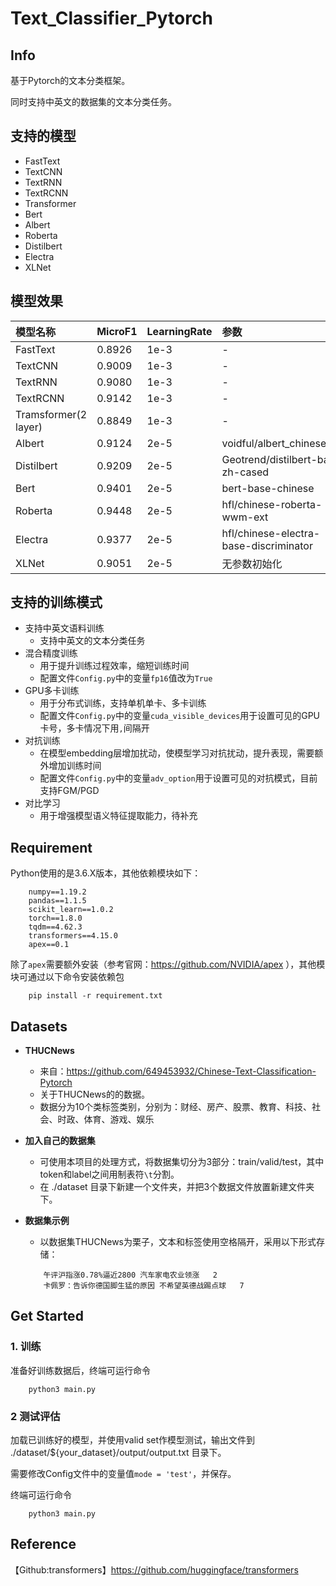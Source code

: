 # Text_Classifier_Pytorch

## Info
基于Pytorch的文本分类框架。

同时支持中英文的数据集的文本分类任务。


## 支持的模型
- FastText
- TextCNN
- TextRNN
- TextRCNN
- Transformer
- Bert
- Albert
- Roberta
- Distilbert
- Electra
- XLNet                                  


## 模型效果

| 模型名称 | MicroF1 | LearningRate | 参数 |
| :-----| :---- | :---- | :---- |
| FastText | 0.8926 | 1e-3 | - |
| TextCNN | 0.9009 | 1e-3 | - |
| TextRNN | 0.9080 | 1e-3 | - |
| TextRCNN | 0.9142 | 1e-3 | - |
| Tramsformer(2 layer) | 0.8849 | 1e-3 | - |
| Albert | 0.9124 | 2e-5 | voidful/albert_chinese_tiny |
| Distilbert | 0.9209 | 2e-5 | Geotrend/distilbert-base-zh-cased |
| Bert | 0.9401 | 2e-5 | bert-base-chinese |
| Roberta | 0.9448 | 2e-5 | hfl/chinese-roberta-wwm-ext |
| Electra | 0.9377 | 2e-5 | hfl/chinese-electra-base-discriminator |
| XLNet | 0.9051 | 2e-5 | 无参数初始化 |


## 支持的训练模式

- 支持中英文语料训练
    - 支持中英文的文本分类任务
- 混合精度训练
    - 用于提升训练过程效率，缩短训练时间
    - 配置文件`Config.py`中的变量`fp16`值改为`True`
- GPU多卡训练
    - 用于分布式训练，支持单机单卡、多卡训练
    - 配置文件`Config.py`中的变量`cuda_visible_devices`用于设置可见的GPU卡号，多卡情况下用`,`间隔开
- 对抗训练
    - 在模型embedding层增加扰动，使模型学习对抗扰动，提升表现，需要额外增加训练时间
    - 配置文件`Config.py`中的变量`adv_option`用于设置可见的对抗模式，目前支持FGM/PGD
- 对比学习
    - 用于增强模型语义特征提取能力，待补充


## Requirement
Python使用的是3.6.X版本，其他依赖模块如下：
```
    numpy==1.19.2
    pandas==1.1.5
    scikit_learn==1.0.2
    torch==1.8.0
    tqdm==4.62.3
    transformers==4.15.0
    apex==0.1
```

除了`apex`需要额外安装（参考官网：https://github.com/NVIDIA/apex
），其他模块可通过以下命令安装依赖包
```
    pip install -r requirement.txt
```

## Datasets
* **THUCNews**
    * 来自：https://github.com/649453932/Chinese-Text-Classification-Pytorch
    * 关于THUCNews的的数据。
    * 数据分为10个类标签类别，分别为：财经、房产、股票、教育、科技、社会、时政、体育、游戏、娱乐

* **加入自己的数据集**
    * 可使用本项目的处理方式，将数据集切分为3部分：train/valid/test，其中token和label之间用制表符`\t`分割。
    * 在 ./dataset 目录下新建一个文件夹，并把3个数据文件放置新建文件夹下。

* **数据集示例**
    * 以数据集THUCNews为栗子，文本和标签使用空格隔开，采用以下形式存储：
    ```
        午评沪指涨0.78%逼近2800 汽车家电农业领涨	2
        卡佩罗：告诉你德国脚生猛的原因 不希望英德战踢点球	7
    ```


## Get Started
### 1. 训练
准备好训练数据后，终端可运行命令
```
    python3 main.py
```
### 2 测试评估
加载已训练好的模型，并使用valid set作模型测试，输出文件到 ./dataset/${your_dataset}/output/output.txt 目录下。

需要修改Config文件中的变量值`mode = 'test'`，并保存。

终端可运行命令
```
    python3 main.py
```


## Reference

【Github:transformers】https://github.com/huggingface/transformers

